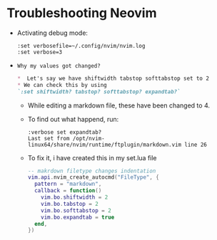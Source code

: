# Troubleshooting Neovim

* Activating debug mode:

  ```vim
  :set verbosefile=~/.config/nvim/nvim.log
  :set verbose=3
  ```

* `Why my values got changed?`

  ```markdown
  *  Let's say we have shiftwidth tabstop softtabstop set to 2
  * We can check this by using
  `:set shiftwidth? tabstop? softtabstop? expandtab?`
  ```

  * While editing a markdown file, these have been changed to 4.
  * To find out what happend, run:

    ```vim
    :verbose set expandtab?
    Last set from /opt/nvim-linux64/share/nvim/runtime/ftplugin/markdown.vim line 26
    ```

  * To fix it, i have created this in my set.lua file

    ```lua
    -- makrdown filetype changes indentation
    vim.api.nvim_create_autocmd("FileType", {
      pattern = "markdown",
      callback = function()
        vim.bo.shiftwidth = 2
        vim.bo.tabstop = 2
        vim.bo.softtabstop = 2
        vim.bo.expandtab = true
      end,
    })
    ```
